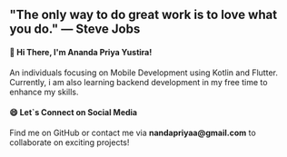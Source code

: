 
<h2>"The only way to do great work is to love what you do." — Steve Jobs</h2>

<h4>👋 Hi There, I'm Ananda Priya Yustira!</h4>

An individuals focusing on Mobile Development using Kotlin and Flutter. Currently, i am also learning backend development in my free time to enhance my skills. 

<h4>😄 Let`s Connect on Social Media </h4>
Find me on GitHub or contact me via <strong>nandapriyaa@gmail.com</strong> to collaborate on exciting projects!

